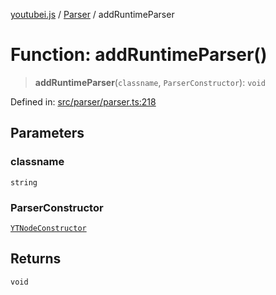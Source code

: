 [youtubei.js](../../../../README.md) / [Parser](../README.md) / addRuntimeParser

# Function: addRuntimeParser()

> **addRuntimeParser**(`classname`, `ParserConstructor`): `void`

Defined in: [src/parser/parser.ts:218](https://github.com/LuanRT/YouTube.js/blob/0733f60b57877f6b8b87dfd5cc6195b5085f5c09/src/parser/parser.ts#L218)

## Parameters

### classname

`string`

### ParserConstructor

[`YTNodeConstructor`](../../Helpers/interfaces/YTNodeConstructor.md)

## Returns

`void`
